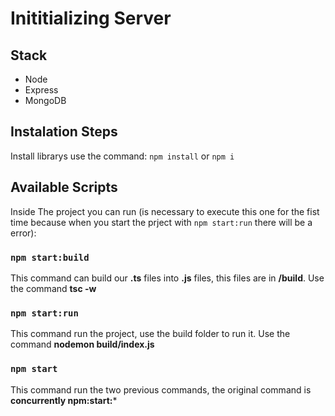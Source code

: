 # Inititializing Server

## Stack
- Node
- Express
- MongoDB

## Instalation Steps

Install librarys use the command:
`npm install` or `npm i`

## Available Scripts

Inside The project you can run (is necessary to execute this one for the fist time because when you start the prject with `npm start:run` there will be a error):

### `npm start:build`

This command can build our **.ts** files into **.js** files, this files are in **/build**. Use the command **tsc -w**

### `npm start:run`

This command run the project, use the build folder to run it. Use the command **nodemon build/index.js**

### `npm start`
This command run the two previous commands, the original command is **concurrently npm:start:***




